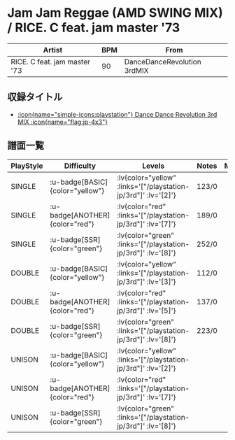 # Jam Jam Reggae (AMD SWING MIX) / RICE. C feat. jam master '73

|Artist|BPM|From|
|------|---|----|
|RICE. C feat. jam master '73|90|DanceDanceRevolution 3rdMIX|

## 収録タイトル

- [ :icon{name="simple-icons:playstation"} Dance Dance Revolution 3rd MIX :icon{name="flag:jp-4x3"} ](/playstation-jp/3rd)

## 譜面一覧

|PlayStyle|Difficulty|Levels|Notes|Movie|
|---------|----------|------|-----|-----|
|SINGLE| :u-badge[BASIC]{color="yellow"} | :lv{color="yellow" :links='["/playstation-jp/3rd"]' :lv='[2]'} |123/0||
|SINGLE| :u-badge[ANOTHER]{color="red"} | :lv{color="red" :links='["/playstation-jp/3rd"]' :lv='[7]'} |189/0||
|SINGLE| :u-badge[SSR]{color="green"} | :lv{color="green" :links='["/playstation-jp/3rd"]' :lv='[8]'} |252/0||
|DOUBLE| :u-badge[BASIC]{color="yellow"} | :lv{color="yellow" :links='["/playstation-jp/3rd"]' :lv='[3]'} |112/0||
|DOUBLE| :u-badge[ANOTHER]{color="red"} | :lv{color="red" :links='["/playstation-jp/3rd"]' :lv='[5]'} |137/0||
|DOUBLE| :u-badge[SSR]{color="green"} | :lv{color="green" :links='["/playstation-jp/3rd"]' :lv='[8]'} |223/0||
|UNISON| :u-badge[BASIC]{color="yellow"} | :lv{color="yellow" :links='["/playstation-jp/3rd"]' :lv='[2]'} |||
|UNISON| :u-badge[ANOTHER]{color="red"} | :lv{color="red" :links='["/playstation-jp/3rd"]' :lv='[7]'} |||
|UNISON| :u-badge[SSR]{color="green"} | :lv{color="green" :links='["/playstation-jp/3rd"]' :lv='[8]'} |||
